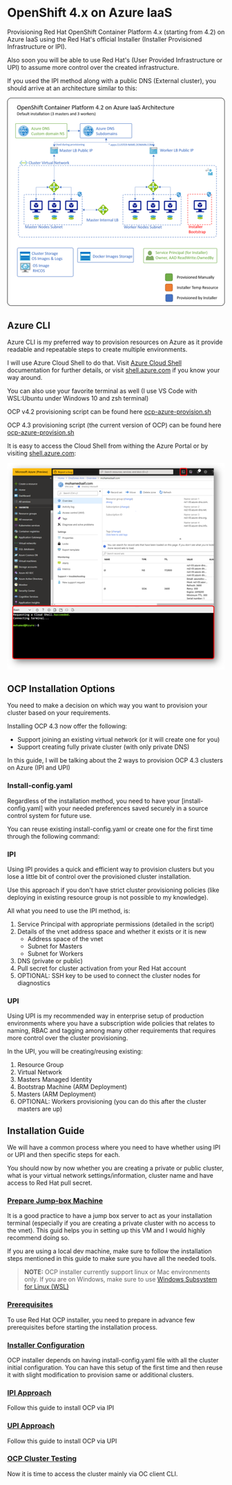 # OpenShift 4.x on Azure IaaS

Provisioning Red Hat OpenShift Container Platform 4.x (starting from 4.2) on Azure IaaS using the Red Hat's official Installer (Installer Provisioned Infrastructure or IPI).

Also soon you will be able to use Red Hat's (User Provided Infrastructure or UPI) to assume more control over the created infrastructure.

If you used the IPI method along with a public DNS (External cluster), you should arrive at an architecture similar to this:

![ocp-azure](res/ocp-azure-architecture.png)

## Azure CLI

Azure CLI is my preferred way to provision resources on Azure as it provide readable and repeatable steps to create multiple environments.

I will use Azure Cloud Shell to do that. Visit [Azure Cloud Shell](https://docs.microsoft.com/en-us/azure/cloud-shell/overview) documentation for further details, or visit [shell.azure.com](https://shell.azure.com) if you know your way around.

You can also use your favorite terminal as well (I use VS Code with WSL:Ubuntu under Windows 10 and zsh terminal)

OCP v4.2 provisioning script can be found here [ocp-azure-provision.sh](provisioning/ocp-azure-provision.sh)

OCP 4.3 provisioning script (the current version of OCP) can be found here [ocp-azure-provision.sh](provisioning/ocp-azure-provision-4-3.sh)

It is easy to access the Cloud Shell from withing the Azure Portal or by visiting [shell.azure.com](https://shell.azure.com):

![cloud-shell](res/cloud-shell.png)

## OCP Installation Options

You need to make a decision on which way you want to provision your cluster based on your requirements.

Installing OCP 4.3 now offer the following:
- Support joining an existing virtual network (or it will create one for you)
- Support creating fully private cluster (with only private DNS)

In this guide, I will be talking about the 2 ways to provision OCP 4.3 clusters on Azure (IPI and UPI)

### Install-config.yaml

Regardless of the installation method, you need to have your [install-config.yaml] with your needed preferences saved securely in a source control system for future use.

You can reuse existing install-config.yaml or create one for the first time through the following command:

### IPI

Using IPI provides a quick and efficient way to provision clusters but you lose a little bit of control over the provisioned cluster installation.

Use this approach if you don't have strict cluster provisioning policies (like deploying in existing resource group is not possible to my knowledge).

All what you need to use the IPI method, is:
1. Service Principal with appropriate permissions (detailed in the script)
2. Details of the vnet address space and whether it exists or it is new
    - Address space of the vnet
    - Subnet for Masters
    - Subnet for Workers
3. DNS (private or public)
4. Pull secret for cluster activation from your Red Hat account
5. OPTIONAL: SSH key to be used to connect the cluster nodes for diagnostics

### UPI

Using UPI is my recommended way in enterprise setup of production environments where you have a subscription wide policies that relates to naming, RBAC and tagging among many other requirements that requires more control over the cluster provisioning.

In the UPI, you will be creating/reusing existing:
1. Resource Group
2. Virtual Network
3. Masters Managed Identity
4. Bootstrap Machine (ARM Deployment)
5. Masters (ARM Deployment)
6. OPTIONAL: Workers provisioning (you can do this after the cluster masters are up)

## Installation Guide

We will have a common process where you need to have whether using IPI or UPI and then specific steps for each.

You should now by now whether you are creating a private or public cluster, what is your virtual network settings/information, cluster name and have access to Red Hat pull secret.

### [Prepare Jump-box Machine](jumpbox-provision.md)

It is a good practice to have a jump box server to act as your installation terminal (especially if you are creating a private cluster with no access to the vnet). This guid helps you in setting up this VM and I would highly recommend doing so.

If you are using a local dev machine, make sure to follow the installation steps mentioned in this guide to make sure you have all the needed tools.

>**NOTE:** OCP installer currently support linux or Mac environments only. If you are on Windows, make sure to use [Windows Subsystem for Linux (WSL)](https://docs.microsoft.com/en-us/windows/wsl/install-win10)

### [Prerequisites](prerequisites.md)

To use Red Hat OCP installer, you need to prepare in advance few prerequisites before starting the installation process.

### [Installer Configuration](installer-configuration.md)

OCP installer depends on having install-config.yaml file with all the cluster initial configuration. You can have this setup of the first time and then reuse it with slight modification to provision same or additional clusters.

### [IPI Approach](ocp-ipi.md)

Follow this guide to install OCP via IPI

### [UPI Approach](ocp-upi.md)

Follow this guide to install OCP via UPI

### [OCP Cluster Testing](ocp-testing.md)

Now it is time to access the cluster mainly via OC client CLI.